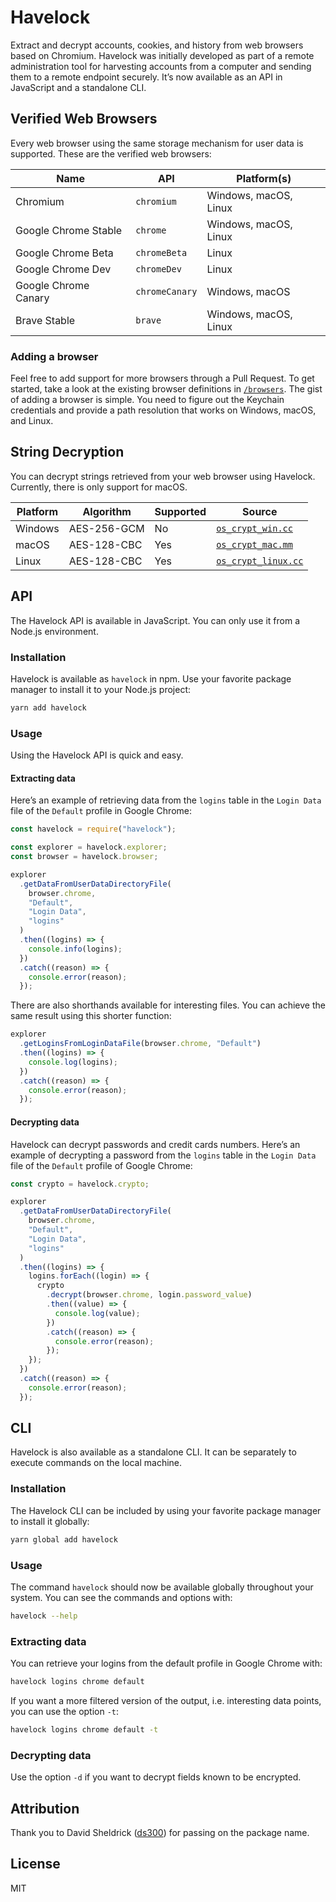 # Havelock

Extract and decrypt accounts, cookies, and history from web browsers based on Chromium. Havelock was initially developed as part of a remote administration tool for harvesting accounts from a computer and sending them to a remote endpoint securely. It’s now available as an API in JavaScript and a standalone CLI.

## Verified Web Browsers

Every web browser using the same storage mechanism for user data is supported. These are the verified web browsers:

| Name                 | API            | Platform(s)           |
| -------------------- | -------------- | --------------------- |
| Chromium             | `chromium`     | Windows, macOS, Linux |
| Google Chrome Stable | `chrome`       | Windows, macOS, Linux |
| Google Chrome Beta   | `chromeBeta`   | Linux                 |
| Google Chrome Dev    | `chromeDev`    | Linux                 |
| Google Chrome Canary | `chromeCanary` | Windows, macOS        |
| Brave Stable         | `brave`        | Windows, macOS, Linux |

### Adding a browser

Feel free to add support for more browsers through a Pull Request. To get started, take a look at the existing browser definitions in [`/browsers`](browsers). The gist of adding a browser is simple. You need to figure out the Keychain credentials and provide a path resolution that works on Windows, macOS, and Linux.

## String Decryption

You can decrypt strings retrieved from your web browser using Havelock. Currently, there is only support for macOS.

| Platform | Algorithm   | Supported | Source                                                                                                                  |
| -------- | ----------- | --------- | ----------------------------------------------------------------------------------------------------------------------- |
| Windows  | AES-256-GCM | No        | [`os_crypt_win.cc`](https://source.chromium.org/chromium/chromium/src/+/master:components/os_crypt/os_crypt_win.cc)     |
| macOS    | AES-128-CBC | Yes       | [`os_crypt_mac.mm`](https://source.chromium.org/chromium/chromium/src/+/master:components/os_crypt/os_crypt_mac.mm)     |
| Linux    | AES-128-CBC | Yes       | [`os_crypt_linux.cc`](https://source.chromium.org/chromium/chromium/src/+/master:components/os_crypt/os_crypt_linux.cc) |

## API

The Havelock API is available in JavaScript. You can only use it from a Node.js environment.

### Installation

Havelock is available as `havelock` in npm. Use your favorite package manager to install it to your Node.js project:

```sh
yarn add havelock
```

### Usage

Using the Havelock API is quick and easy.

#### Extracting data

Here’s an example of retrieving data from the `logins` table in the `Login Data` file of the `Default` profile in Google Chrome:

```js
const havelock = require("havelock");

const explorer = havelock.explorer;
const browser = havelock.browser;

explorer
  .getDataFromUserDataDirectoryFile(
    browser.chrome,
    "Default",
    "Login Data",
    "logins"
  )
  .then((logins) => {
    console.info(logins);
  })
  .catch((reason) => {
    console.error(reason);
  });
```

There are also shorthands available for interesting files. You can achieve the same result using this shorter function:

```js
explorer
  .getLoginsFromLoginDataFile(browser.chrome, "Default")
  .then((logins) => {
    console.log(logins);
  })
  .catch((reason) => {
    console.error(reason);
  });
```

#### Decrypting data

Havelock can decrypt passwords and credit cards numbers. Here’s an example of decrypting a password from the `logins` table in the `Login Data` file of the `Default` profile of Google Chrome:

```js
const crypto = havelock.crypto;

explorer
  .getDataFromUserDataDirectoryFile(
    browser.chrome,
    "Default",
    "Login Data",
    "logins"
  )
  .then((logins) => {
    logins.forEach((login) => {
      crypto
        .decrypt(browser.chrome, login.password_value)
        .then((value) => {
          console.log(value);
        })
        .catch((reason) => {
          console.error(reason);
        });
    });
  })
  .catch((reason) => {
    console.error(reason);
  });
```

## CLI

Havelock is also available as a standalone CLI. It can be separately to execute commands on the local machine.

### Installation

The Havelock CLI can be included by using your favorite package manager to install it globally:

```sh
yarn global add havelock
```

### Usage

The command `havelock` should now be available globally throughout your system. You can see the commands and options with:

```sh
havelock --help
```

### Extracting data

You can retrieve your logins from the default profile in Google Chrome with:

```sh
havelock logins chrome default
```

If you want a more filtered version of the output, i.e. interesting data points, you can use the option `-t`:

```sh
havelock logins chrome default -t
```

### Decrypting data

Use the option `-d` if you want to decrypt fields known to be encrypted.

## Attribution

Thank you to David Sheldrick ([ds300](https://github.com/ds300)) for passing on the package name.

## License

MIT
